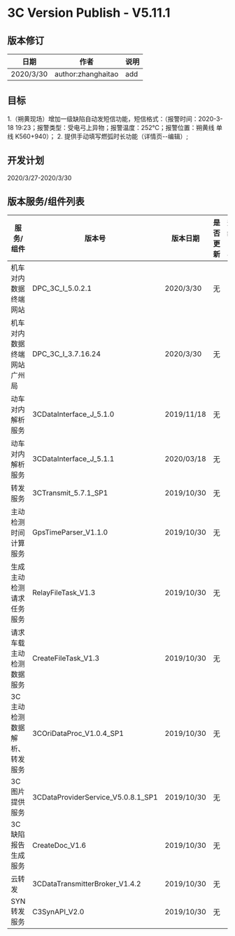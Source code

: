 3C Version Publish - V5.11.1
=================
  
版本修订
-----------------------------------

日期 | 作者 |  说明
-|-|-
2020/3/30| author:zhanghaitao| add

目标
-----------------------------------

1.（朔黄现场）增加一级缺陷自动发短信功能，短信格式：（报警时间：2020-3-18 19:23；报警类型：受电弓上异物；报警温度：252℃；报警位置：朔黄线 单线 K560+940）；
2. 提供手动填写燃弧时长功能（详情页--编辑）;

开发计划
-----------------------------------

2020/3/27-2020/3/30

版本服务/组件列表
-----------------------------------

服务/组件 | 版本号 | 版本日期 | 是否更新 |升级内容
-|-|-|-|-
 机车对内数据终端网站| DPC_3C_I_5.0.2.1 |2020/3/30| 无 |-
 机车对内数据终端网站广州局| DPC_3C_I_3.7.16.24 |2020/3/30| 无 |-
 动车对内解析服务| 3CDataInterface_J_5.1.0 |2019/11/18 | 无 |-
 动车对内解析服务| 3CDataInterface_J_5.1.1 |2020/03/18 | 无 |-
 转发服务| 3CTransmit_5.7.1_SP1 |2019/10/30| 无 |-
 主动检测时间计算服务| GpsTimeParser_V1.1.0 |2019/10/30| 无 |-
 生成主动检测请求任务服务| RelayFileTask_V1.3 |2019/10/30| 无 |-
 请求车载主动检测数据服务| CreateFileTask_V1.3|2019/10/30| 无 |-
 3C主动检测数据解析、转发服务| 3COriDataProc_V1.0.4_SP1|2019/10/30| 无 |-
 3C图片提供服务| 3CDataProviderService_V5.0.8.1_SP1|2019/10/30| 无 |-
 3C缺陷报告生成服务| CreateDoc_V1.6|2019/10/30| 无 |-
 云转发|3CDataTransmitterBroker_V1.4.2|2019/10/30| 无 |-
 SYN转发服务|C3SynAPI_V2.0|2019/10/30| 无 |-
